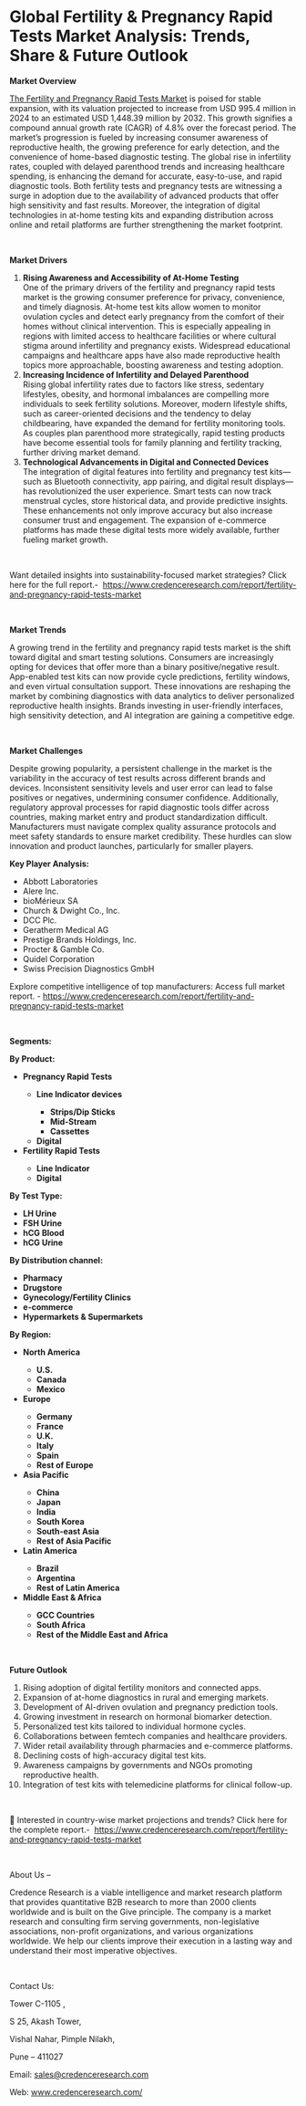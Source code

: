 # Global Fertility & Pregnancy Rapid Tests Market Analysis: Trends, Share & Future Outlook


<p><strong>Market Overview</strong></p>
<p><a href="https://www.credenceresearch.com/report/fertility-and-pregnancy-rapid-tests-market">The Fertility and Pregnancy Rapid Tests Market</a> is poised for stable expansion, with its valuation projected to increase from USD 995.4 million in 2024 to an estimated USD 1,448.39 million by 2032. This growth signifies a compound annual growth rate (CAGR) of 4.8% over the forecast period. The market&rsquo;s progression is fueled by increasing consumer awareness of reproductive health, the growing preference for early detection, and the convenience of home-based diagnostic testing. The global rise in infertility rates, coupled with delayed parenthood trends and increasing healthcare spending, is enhancing the demand for accurate, easy-to-use, and rapid diagnostic tools. Both fertility tests and pregnancy tests are witnessing a surge in adoption due to the availability of advanced products that offer high sensitivity and fast results. Moreover, the integration of digital technologies in at-home testing kits and expanding distribution across online and retail platforms are further strengthening the market footprint.</p>
<p><strong>&nbsp;</strong></p>
<p><strong>Market Drivers</strong></p>
<ol>
<li><strong> Rising Awareness and Accessibility of At-Home Testing</strong><br /> One of the primary drivers of the fertility and pregnancy rapid tests market is the growing consumer preference for privacy, convenience, and timely diagnosis. At-home test kits allow women to monitor ovulation cycles and detect early pregnancy from the comfort of their homes without clinical intervention. This is especially appealing in regions with limited access to healthcare facilities or where cultural stigma around infertility and pregnancy exists. Widespread educational campaigns and healthcare apps have also made reproductive health topics more approachable, boosting awareness and testing adoption.</li>
<li><strong> Increasing Incidence of Infertility and Delayed Parenthood</strong><br /> Rising global infertility rates due to factors like stress, sedentary lifestyles, obesity, and hormonal imbalances are compelling more individuals to seek fertility solutions. Moreover, modern lifestyle shifts, such as career-oriented decisions and the tendency to delay childbearing, have expanded the demand for fertility monitoring tools. As couples plan parenthood more strategically, rapid testing products have become essential tools for family planning and fertility tracking, further driving market demand.</li>
<li><strong> Technological Advancements in Digital and Connected Devices</strong><br /> The integration of digital features into fertility and pregnancy test kits&mdash;such as Bluetooth connectivity, app pairing, and digital result displays&mdash;has revolutionized the user experience. Smart tests can now track menstrual cycles, store historical data, and provide predictive insights. These enhancements not only improve accuracy but also increase consumer trust and engagement. The expansion of e-commerce platforms has made these digital tests more widely available, further fueling market growth.</li>
</ol>
<p>&nbsp;</p>
<p>Want detailed insights into sustainability-focused market strategies? Click here for the full report.- &nbsp;<a href="https://www.credenceresearch.com/report/fertility-and-pregnancy-rapid-tests-market">https://www.credenceresearch.com/report/fertility-and-pregnancy-rapid-tests-market</a></p>
<p>&nbsp;</p>
<p><strong>Market Trends</strong></p>
<p>A growing trend in the fertility and pregnancy rapid tests market is the shift toward digital and smart testing solutions. Consumers are increasingly opting for devices that offer more than a binary positive/negative result. App-enabled test kits can now provide cycle predictions, fertility windows, and even virtual consultation support. These innovations are reshaping the market by combining diagnostics with data analytics to deliver personalized reproductive health insights. Brands investing in user-friendly interfaces, high sensitivity detection, and AI integration are gaining a competitive edge.</p>
<p><strong>&nbsp;</strong></p>
<p><strong>Market Challenges</strong></p>
<p>Despite growing popularity, a persistent challenge in the market is the variability in the accuracy of test results across different brands and devices. Inconsistent sensitivity levels and user error can lead to false positives or negatives, undermining consumer confidence. Additionally, regulatory approval processes for rapid diagnostic tools differ across countries, making market entry and product standardization difficult. Manufacturers must navigate complex quality assurance protocols and meet safety standards to ensure market credibility. These hurdles can slow innovation and product launches, particularly for smaller players.</p>
<p><strong>Key Player Analysis:</strong></p>
<ul>
<li>Abbott Laboratories</li>
<li>Alere Inc.</li>
<li>bioM&eacute;rieux SA</li>
<li>Church &amp; Dwight Co., Inc.</li>
<li>DCC Plc.</li>
<li>Geratherm Medical AG</li>
<li>Prestige Brands Holdings, Inc.</li>
<li>Procter &amp; Gamble Co.</li>
<li>Quidel Corporation</li>
<li>Swiss Precision Diagnostics GmbH</li>
</ul>
<p>Explore competitive intelligence of top manufacturers: Access full market report. - <a href="https://www.credenceresearch.com/report/fertility-and-pregnancy-rapid-tests-market">https://www.credenceresearch.com/report/fertility-and-pregnancy-rapid-tests-market</a></p>
<p>&nbsp;</p>
<p><strong>Segments:</strong></p>
<p><strong>By Product:</strong></p>
<ul>
<li><strong>Pregnancy Rapid Tests</strong></li>
<ul>
<li><strong>Line Indicator devices</strong></li>
<ul>
<li><strong>Strips/Dip Sticks</strong></li>
<li><strong>Mid-Stream</strong></li>
<li><strong>Cassettes</strong></li>
</ul>
<li><strong>Digital</strong></li>
</ul>
<li><strong>Fertility Rapid Tests</strong></li>
<ul>
<li><strong>Line Indicator</strong></li>
<li><strong>Digital</strong></li>
</ul>
</ul>
<p><strong>By Test Type:</strong></p>
<ul>
<li><strong>LH Urine</strong></li>
<li><strong>FSH Urine</strong></li>
<li><strong>hCG Blood</strong></li>
<li><strong>hCG Urine</strong></li>
</ul>
<p><strong>By Distribution channel:</strong></p>
<ul>
<li><strong>Pharmacy</strong></li>
<li><strong>Drugstore</strong></li>
<li><strong>Gynecology/Fertility Clinics</strong></li>
<li><strong>e-commerce</strong></li>
<li><strong>Hypermarkets &amp; Supermarkets</strong></li>
</ul>
<p><strong>By Region:</strong></p>
<ul>
<li><strong>North America</strong></li>
<ul>
<li><strong>U.S.</strong></li>
<li><strong>Canada</strong></li>
<li><strong>Mexico</strong></li>
</ul>
<li><strong>Europe</strong></li>
<ul>
<li><strong>Germany</strong></li>
<li><strong>France</strong></li>
<li><strong>U.K.</strong></li>
<li><strong>Italy</strong></li>
<li><strong>Spain</strong></li>
<li><strong>Rest of Europe</strong></li>
</ul>
<li><strong>Asia Pacific</strong></li>
<ul>
<li><strong>China</strong></li>
<li><strong>Japan</strong></li>
<li><strong>India</strong></li>
<li><strong>South Korea</strong></li>
<li><strong>South-east Asia</strong></li>
<li><strong>Rest of Asia Pacific</strong></li>
</ul>
<li><strong>Latin America</strong></li>
<ul>
<li><strong>Brazil</strong></li>
<li><strong>Argentina</strong></li>
<li><strong>Rest of Latin America</strong></li>
</ul>
<li><strong>Middle East &amp; Africa</strong></li>
<ul>
<li><strong>GCC Countries</strong></li>
<li><strong>South Africa</strong></li>
<li><strong>Rest of the Middle East and Africa</strong></li>
</ul>
</ul>
<p><strong>&nbsp;</strong></p>
<p><strong>Future Outlook </strong></p>
<ol>
<li>Rising adoption of digital fertility monitors and connected apps.</li>
<li data-start="4702" data-end="4767">Expansion of at-home diagnostics in rural and emerging markets.</li>
<li data-start="4771" data-end="4839">Development of AI-driven ovulation and pregnancy prediction tools.</li>
<li data-start="4843" data-end="4908">Growing investment in research on hormonal biomarker detection.</li>
<li data-start="4912" data-end="4975">Personalized test kits tailored to individual hormone cycles.</li>
<li data-start="4979" data-end="5047">Collaborations between femtech companies and healthcare providers.</li>
<li data-start="5051" data-end="5123">Wider retail availability through pharmacies and e-commerce platforms.</li>
<li data-start="5127" data-end="5180">Declining costs of high-accuracy digital test kits.</li>
<li data-start="5184" data-end="5260">Awareness campaigns by governments and NGOs promoting reproductive health.</li>
<li data-start="5265" data-end="5341">Integration of test kits with telemedicine platforms for clinical follow-up.</li>
</ol>
<p>&nbsp;</p>
<p>📌 Interested in country-wise market projections and trends? Click here for the complete report.- &nbsp;<a href="https://www.credenceresearch.com/report/fertility-and-pregnancy-rapid-tests-market">https://www.credenceresearch.com/report/fertility-and-pregnancy-rapid-tests-market</a></p>
<p>&nbsp;</p>
<p>About Us &ndash;</p>
<p>Credence Research is a viable intelligence and market research platform that provides quantitative B2B research to more than 2000 clients worldwide and is built on the Give principle. The company is a market research and consulting firm serving governments, non-legislative associations, non-profit organizations, and various organizations worldwide. We help our clients improve their execution in a lasting way and understand their most imperative objectives.</p>
<p>&nbsp;</p>
<p>Contact Us:</p>
<p>Tower C-1105 ,</p>
<p>S 25, Akash Tower,</p>
<p>Vishal Nahar, Pimple Nilakh,</p>
<p>Pune &ndash; 411027</p>
<p>Email: <a href="mailto:sales@credenceresearch.com">sales@credenceresearch.com</a></p>
<p>Web: <a href="http://www.credenceresearch.com/">www.credenceresearch.com/</a></p>
